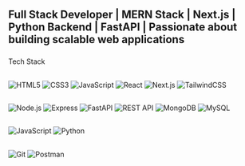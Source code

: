 Full Stack Developer | MERN Stack | Next.js | Python Backend | FastAPI | Passionate about building scalable web applications
---
###
Tech Stack
##
![HTML5](https://img.shields.io/badge/-HTML5-black?style=flat-square&logo=html5)
![CSS3](https://img.shields.io/badge/-CSS3-black?style=flat-square&logo=css3)
![JavaScript](https://img.shields.io/badge/-JavaScript-black?style=flat-square&logo=javascript)
![React](https://img.shields.io/badge/-React-black?style=flat-square&logo=react)
![Next.js](https://img.shields.io/badge/-Next.js-black?style=flat-square&logo=next.js)
![TailwindCSS](https://img.shields.io/badge/-TailwindCSS-black?style=flat-square&logo=tailwindcss)
##
![Node.js](https://img.shields.io/badge/-Node.js-black?style=flat-square&logo=node.js)
![Express](https://img.shields.io/badge/-Express-black?style=flat-square&logo=express)
![FastAPI](https://img.shields.io/badge/-FastAPI-black?style=flat-square&logo=fastapi)
![REST API](https://img.shields.io/badge/-REST%20API-black?style=flat-square&logo=api)
![MongoDB](https://img.shields.io/badge/-MongoDB-black?style=flat-square&logo=mongodb)
![MySQL](https://img.shields.io/badge/-MySQL-black?style=flat-square&logo=mysql)
##
![JavaScript](https://img.shields.io/badge/-JavaScript-black?style=flat-square&logo=javascript)
![Python](https://img.shields.io/badge/-Python-black?style=flat-square&logo=python)
##
![Git](https://img.shields.io/badge/-Git-black?style=flat-square&logo=git)
![Postman](https://img.shields.io/badge/-Postman-black?style=flat-square&logo=postman)
